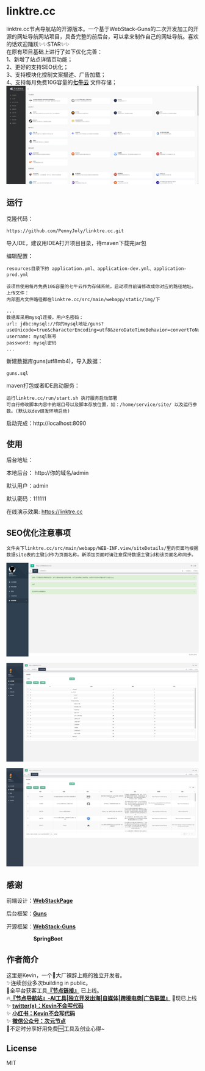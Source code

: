 # linktre.cc
linktre.cc节点导航站的开源版本。一个基于WebStack-Guns的二次开发加工的开源的网址导航网站项目，具备完整的前后台，可以拿来制作自己的网址导航。喜欢的话欢迎踊跃✨✨STAR✨✨<br/>
在原有项目基础上进行了如下优化完善：<br/>
1、新增了站点详情页功能；<br/>
2、更好的支持SEO优化；<br/>
3、支持模块化控制文案描述、广告加载；<br/>
4、支持每月免费10G容量的[**七牛云**](https://s.qiniu.com/faYbqa) 文件存储；<br/>
![首页](screen/1.png)



## 运行

克隆代码：

```shell
https://github.com/PennyJoly/linktre.cc.git
```

导入IDE，建议用IDEA打开项目目录，待maven下载完jar包


编辑配置：

```
resources目录下的 application.yml、application-dev.yml、application-prod.yml
```
```
该项目使用每月免费10G容量的七牛云作为存储系统，启动项目前请修改成你对应的路径地址。
上传文件：
内部图片文件路径都在linktre.cc/src/main/webapp/static/img/下
```

```
...
数据库采用mysql连接，用户名密码：
url: jdbc:mysql://你的mysql地址/guns?useUnicode=true&characterEncoding=utf8&zeroDateTimeBehavior=convertToNull&useSSL=true&serverTimezone=GMT%2B8
username: mysql账号
password: mysql密码
...
```

新建数据库guns(utf8mb4)，导入数据：

```shell
guns.sql
```

maven打包或者IDE启动服务：

```shell
运行linktre.cc/run/start.sh 执行服务启动部署
可自行修改脚本内容中的端口号以及脚本存放位置，如：/home/service/site/ 以及运行参数。(默认以dev研发环境启动)
```

启动完成：http://localhost:8090



## 使用

后台地址：

本地后台： http://你的域名/admin

默认用户：admin

默认密码：111111

在线演示效果: https://linktre.cc

## SEO优化注意事项
```shell
文件夹下linktre.cc/src/main/webapp/WEB-INF.view/siteDetails/里的页面均根据数据site表的主键id作为页面名称。新添加页面时请注意保持数据主键id和该页面名称同步。
```


![主页](screen/2.png)

![分类](screen/3.png)

![网站](screen/4.png)



## 感谢

前端设计：[**WebStackPage**](https://github.com/WebStackPage/WebStackPage.github.io)

后台框架：[**Guns**](https://github.com/stylefeng/Guns)

开源框架：[**WebStack-Guns**](https://github.com/jsnjfz/WebStack-Guns)

&nbsp;&nbsp;&nbsp;&nbsp;&nbsp;&nbsp;&nbsp;&nbsp;&nbsp;&nbsp;&nbsp;&nbsp;&nbsp;&nbsp;&nbsp;&nbsp;&nbsp;&nbsp;**SpringBoot**

## 作者简介
这里是Kevin，一个🧰大厂裸辞上瘾的独立开发者。<br/>
✨连续创业多次building in public。 <br/>
🙈全平台获客工具[**『节点链接』**](https://links.bnyer.cn) 已上线。 <br/>
🔥[**『节点导航站』-AI工具|独立开发出海|自媒体|跨境电商|广告联盟』**](https://linktre.cc) 🌈现已上线 <br/>
✨ [**twitter(x)：Kevin不会写代码**](https://x.com/pennyjoly/status/1783305526119662061?s=46)  <br/>
✨ [**小红书：Kevin不会写代码**](https://www.xiaohongshu.com/user/profile/600d92e3000000000100bbde?xhsshare=CopyLink&appuid=600d92e3000000000100bbde&apptime=1714458726)  <br/>
✨ [**微信公众号：次元节点**](https://mp.weixin.qq.com/mp/profile_ext?action=home&__biz=Mzg2NjkwNzk5Mw==&scene=124#wechat_redirect)  <br/>
🎉不定时分享好用免费🆓工具及创业心得~ <br/>

## License

MIT

